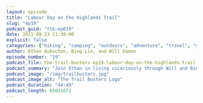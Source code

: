 ```yaml
---
layout: episode
title: "Labour Day on the Highlands Trail"
slug: "ep19"
podcast_guid: "ttb-ep019"
date: 2021-09-23 11:30:00
explicit: false
categories: ["hiking", "camping", "outdoors", "adventure", "travel", "gear"]
author: Ethan Aubuchon, Bing Lin, and Will Damon
episode_number: "19"
podcast_file: the-trail-busters-ep19-labour-day-on-the-highlands-trail.mp3
podcast_summary: "Join Ethan in living vicariously through Will and Bing's tales of adventure on the Highlands backpacking trail in Algonquin park."
podcast_image: "/img/trailbusters.jpg"
podcast_image_alt: "The Trail Busters Logo"
podcast_duration: "44:49"
podcast_length: 65031671
---
```

